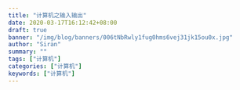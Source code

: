 ```yaml
---
title: "计算机之输入输出"
date: 2020-03-17T16:12:42+08:00
draft: true
banner: "/img/blog/banners/006tNbRwly1fug0hms6vej31jk15ou0x.jpg"
author: "Siran"
summary: ""
tags: ["计算机"]
categories: ["计算机"]
keywords: ["计算机"]
---
```


